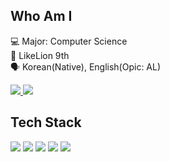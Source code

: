 ## Who Am I
💻 Major: Computer Science  <br>
🦁 LikeLion 9th <br>
🗣 Korean(Native), English(Opic: AL)
<p>
    <a href="https://breathtaking-life.tistory.com/" target="_blank">
        <img src="https://img.shields.io/badge/-Blog-FF5722?style=flat-square&logo=blogger&logoColor=white"/>
    </a>
    <a href="mailto:jsschannel@gmail.com" target="_blank">
        <img src="https://img.shields.io/badge/-gmail-EA4335?style=flat-square&logo=Gmail&logoColor=white"/>
    </a>
</p>

## Tech Stack
<p>
    <img src="https://img.shields.io/badge/HTML-E34F26?style=flat-square&logo=HTML5&logoColor=white"/></a>
    <img src="https://img.shields.io/badge/CSS-1572B6?style=flat-square&logo=CSS3&logoColor=white"/></a>
    <img src="https://img.shields.io/badge/JavaScript-F7DF1E?style=flat-square&logo=JavaScript&logoColor=white"/></a>
    <img src="https://img.shields.io/badge/React-61DAFB?style=flat-square&logo=React&logoColor=white"/></a>
    <img src="https://img.shields.io/badge/Django-092E20?style=flat-square&logo=Django&logoColor=white"/></a>
</p>

